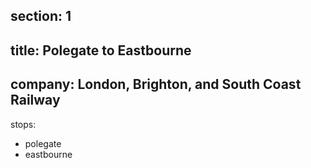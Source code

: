 ﻿section: 1
----
title: Polegate to Eastbourne
----
company: London, Brighton, and South Coast Railway
----
stops:
- polegate
- eastbourne
